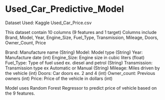 # Used_Car_Predictive_Model

Dataset Used: Kaggle Used_Car_Price.csv

This dataset contain 10 columns (9 features and 1 target)
Columns include Brand, Model, Year, Engine_Size, Fuel_Type, Transmission, Mileage, Doors, Owner_Count, Price

Brand: Manufacture name (String)
Model: Model type (String)
Year: Manufacture date (int)
Engine_Size: Engine size in cubic liters (float)
Fuel_Type: Type of fuel used ex. diesel and petrol (String)
Transmission: Transmission type ex Automatic or Manual (String)
Mileage: Miles driven by the vehicle (int)
Doors: Car doors ex. 2 and 4 (int)
Owner_count: Previous owners (int)
Price: Price of the vehicle in dollars (int)

Model uses Random Forest Regressor to predict price of vehicle based on the 9 features.
